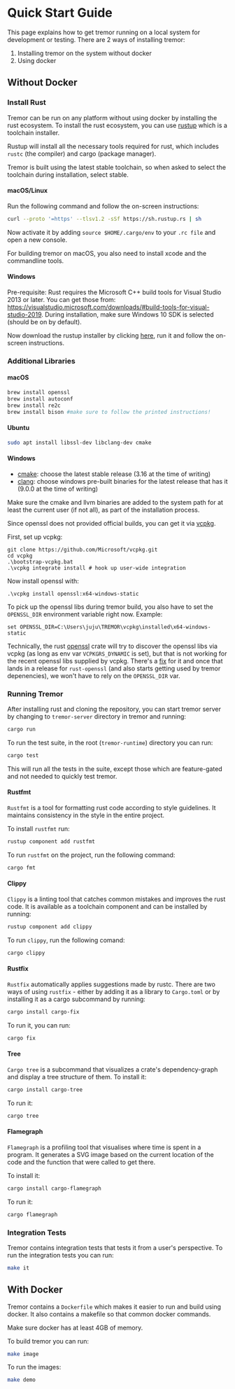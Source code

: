 # Quick Start Guide

This page explains how to get tremor running on a local system for development or testing. There are 2 ways of installing tremor:

1) Installing tremor on the system without docker
2) Using docker

## Without Docker

### Install Rust

Tremor can be run on any platform without using docker by installing the rust ecosystem. To install the rust ecosystem, you can use [rustup](https://www.rust-lang.org/tools/install) which is a toolchain installer.

Rustup will install all the necessary tools required for rust, which includes `rustc` (the compiler) and cargo (package manager).

Tremor is built using the latest stable toolchain, so when asked to select the toolchain during installation, select stable.

#### macOS/Linux

Run the following command and follow the on-screen instructions:

```sh
curl --proto '=https' --tlsv1.2 -sSf https://sh.rustup.rs | sh
```

Now activate it by adding `source $HOME/.cargo/env` to your `.rc file` and open a new console.

For building tremor on macOS, you also need to install xcode and the commandline tools.

#### Windows

Pre-requisite: Rust requires the Microsoft C++ build tools for Visual Studio 2013 or later. You can get those from: https://visualstudio.microsoft.com/downloads/#build-tools-for-visual-studio-2019. During installation, make sure Windows 10 SDK is selected (should be on by default).

Now download the rustup installer by clicking [here](https://win.rustup.rs/x86_64), run it and follow the on-screen instructions.

### Additional Libraries

#### macOS

```bash
brew install openssl
brew install autoconf
brew install re2c
brew install bison #make sure to follow the printed instructions!
```

#### Ubuntu

```bash
sudo apt install libssl-dev libclang-dev cmake
```

#### Windows

* [cmake](https://cmake.org/download/): choose the latest stable release (3.16 at the time of writing)
* [clang](https://releases.llvm.org/download.html): choose windows pre-built binaries for the latest release that has it (9.0.0 at the time of writing)

Make sure the cmake and llvm binaries are added to the system path for at least the current user (if not all), as part of the installation process.

Since openssl does not provided official builds, you can get it via [vcpkg](https://github.com/microsoft/vcpkg).

First, set up vcpkg:
```
git clone https://github.com/Microsoft/vcpkg.git
cd vcpkg
.\bootstrap-vcpkg.bat
.\vcpkg integrate install # hook up user-wide integration
```

Now install openssl with:
```
.\vcpkg install openssl:x64-windows-static
```

To pick up the openssl libs during tremor build, you also have to set the `OPENSSL_DIR` environment variable right now. Example:
```
set OPENSSL_DIR=C:\Users\juju\TREMOR\vcpkg\installed\x64-windows-static
```

Technically, the rust [openssl](https://docs.rs/openssl) crate will try to discover the openssl libs via vcpkg (as long as env var `VCPKGRS_DYNAMIC` is set), but that is not working for the recent openssl libs supplied by vcpkg. There's a [fix](https://github.com/sfackler/rust-openssl/pull/1238) for it and once that lands in a release for `rust-openssl` (and also starts getting used by tremor depenencies), we won't have to rely on the `OPENSSL_DIR` var.

### Running Tremor

After installing rust and cloning the repository, you can start tremor server by changing to `tremor-server` directory in tremor and running:

```bash
cargo run
```

To run the test suite, in the root (`tremor-runtime`) directory you can run:

```bash
cargo test
```

This will run all the tests in the suite, except those which are feature-gated and not needed to quickly test tremor.

#### Rustfmt

`Rustfmt` is a tool for formatting rust code according to style guidelines. It maintains consistency in the style in the entire project.

To install `rustfmt` run:

```bash
rustup component add rustfmt
```

To run `rustfmt` on the project, run the following command:

```bash
cargo fmt
```

#### Clippy

`Clippy` is a linting tool that catches common mistakes and improves the rust code. It is available as a toolchain component and can be installed by running:

```bash
rustup component add clippy
```

To run `clippy`, run the following comand:

```bash
cargo clippy
```

#### Rustfix

`Rustfix` automatically applies suggestions made by rustc. There are two ways of using `rustfix` - either by adding it as a library to `Cargo.toml` or by installing it as a cargo subcommand by running:

```bash
cargo install cargo-fix
```

To run it, you can run:

```bash
cargo fix
```

#### Tree

`Cargo tree` is a subcommand that visualizes a crate's dependency-graph and display a tree structure of them. To install it:

```bash
cargo install cargo-tree
```

To run it:

```bash
cargo tree
```

#### Flamegraph

`Flamegraph` is a profiling tool that visualises where time is spent in a program. It generates a SVG image based on the current location of the code and the function that were called to get there.

To install it:

```bash
cargo install cargo-flamegraph
```

To run it:

```bash
cargo flamegraph
```

### Integration Tests

Tremor contains integration tests that tests it from a user's perspective. To run the integration tests you can run:

```bash
make it
```

## With Docker

Tremor contains a `Dockerfile` which makes it easier to run and build using docker. It also contains a makefile so that common docker commands.

Make sure docker has at least 4GB of memory.

To build tremor you can run:

```bash
make image
```

To run the images:

```bash
make demo
```
